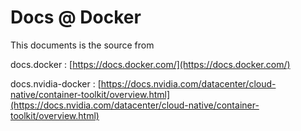 # Docs @ Docker
This documents is the source from

docs.docker : [https://docs.docker.com/](https://docs.docker.com/)

docs.nvidia-docker : [https://docs.nvidia.com/datacenter/cloud-native/container-toolkit/overview.html](https://docs.nvidia.com/datacenter/cloud-native/container-toolkit/overview.html)